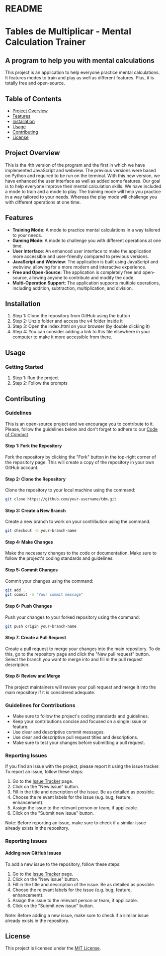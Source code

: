 # README

Tables de Multiplicar - Mental Calculation Trainer
================

A program to help you with mental calculations
-------------------

This project is an application to help everyone practice mental calculations. It features modes to train and play as well as different features. Plus, it is totally free and open-source.

Table of Contents
-----------------

* [Project Overview](#project-overview)
* [Features](#features)
* [Installation](#installation)
* [Usage](#usage)
* [Contributing](#contributing)
* [License](#license)

Project Overview
----------------

This is the 4th version of the program and the first in which we have implemented JavaScript and webview. The previous versions were based on Python and required to be run on the terminal. With this new version, we have enhanced the user interface as well as added some features. Our goal is to help everyone improve their mental calculation skills. We have included a mode to train and a mode to play. The training mode will help you practice in a way tailored to your needs. Whereas the play mode will challenge you with different operations at one time.

Features
--------
* **Training Mode**: A mode to practice mental calculations in a way tailored to your needs.
* **Gaming Mode**: A mode to challenge you with different operations at one time.
* **User Interface**: An enhanced user interface to make the application more accessible and user-friendly compared to previous versions.
* **JavaScript and Webview**: The application is built using JavaScript and webview, allowing for a more modern and interactive experience.
* **Free and Open-Source**: The application is completely free and open-source, allowing anyone to contribute and modify the code.
* **Multi-Operation Support**: The application supports multiple operations, including addition, subtraction, multiplication, and division.
<!-- * **Customizable Difficulty**: The application allows users to customize the difficulty level of the calculations, making it suitable for users of all ages and skill levels. -->
<!-- * **Score Tracking**: The application tracks the user's score and progress, providing a sense of accomplishment and motivation to improve. -->

Installation
------------

1. Step 1: Clone the repository from GitHub using the button
2. Step 2: Unzip folder and access the v4 folder inside it
3. Step 3: Open the index.html on your browser (by double clicking it)
4. Step 4: You can consider adding a link to this file elsewhere in your computer to make it more accessible from there.

Usage
-----

### Getting Started

1. Step 1: Run the project
2. Step 2: Follow the prompts

Contributing
------------

### Guidelines

This is an open-source project and we encourage you to contribute to it. Please, follow the guidelines below and don't forget to adhere to our [Code of Conduct](https://github.com/TdM/blob/main/CODE_OF_CONDUCT.md)

#### Step 1: Fork the Repository

Fork the repository by clicking the "Fork" button in the top-right corner of the repository page. This will create a copy of the repository in your own GitHub account.

#### Step 2: Clone the Repository

Clone the repository to your local machine using the command:

```bash
git clone https://github.com/your-username/tdm.git
```

#### Step 3: Create a New Branch

Create a new branch to work on your contribution using the command:

```bash
git checkout -b your-branch-name
```

#### Step 4: Make Changes

Make the necessary changes to the code or documentation. Make sure to follow the project's coding standards and guidelines.

#### Step 5: Commit Changes

Commit your changes using the command:

```bash
git add .
git commit -m "Your commit message"
```

#### Step 6: Push Changes

Push your changes to your forked repository using the command:

```bash
git push origin your-branch-name
```

#### Step 7: Create a Pull Request

Create a pull request to merge your changes into the main repository. To do this, go to the repository page and click the "New pull request" button. Select the branch you want to merge into and fill in the pull request description.

#### Step 8: Review and Merge

The project maintainers will review your pull request and merge it into the main repository if it is considered adequate.

### Guidelines for Contributions

* Make sure to follow the project's coding standards and guidelines.
* Keep your contributions concise and focused on a single issue or feature.
* Use clear and descriptive commit messages.
* Use clear and descriptive pull request titles and descriptions.
* Make sure to test your changes before submitting a pull request.

### Reporting Issues

If you find an issue with the project, please report it using the issue tracker. To report an issue, follow these steps:

1. Go to the [Issue Tracker](https://github.com/joanalnu/tdm/issues) page.
2. Click on the "New issue" button.
3. Fill in the title and description of the issue. Be as detailed as possible.
4. Choose the relevant labels for the issue (e.g. bug, feature, enhancement).
5. Assign the issue to the relevant person or team, if applicable.
6. Click on the "Submit new issue" button.

Note: Before reporting an issue, make sure to check if a similar issue already exists in the repository.

### Reporting Issues
#### Adding new GitHub Issues

To add a new issue to the repository, follow these steps:

1. Go to the [Issue Tracker](https://github.com/joanalnu/tdm/issues) page.
2. Click on the "New issue" button.
3. Fill in the title and description of the issue. Be as detailed as possible.
4. Choose the relevant labels for the issue (e.g. bug, feature, enhancement).
5. Assign the issue to the relevant person or team, if applicable.
6. Click on the "Submit new issue" button.

Note: Before adding a new issue, make sure to check if a similar issue already exists in the repository.

License
-------

This project is licensed under the [MIT License](https://github.com/joanalnu/tdm/blob/main/LICENSE.md).